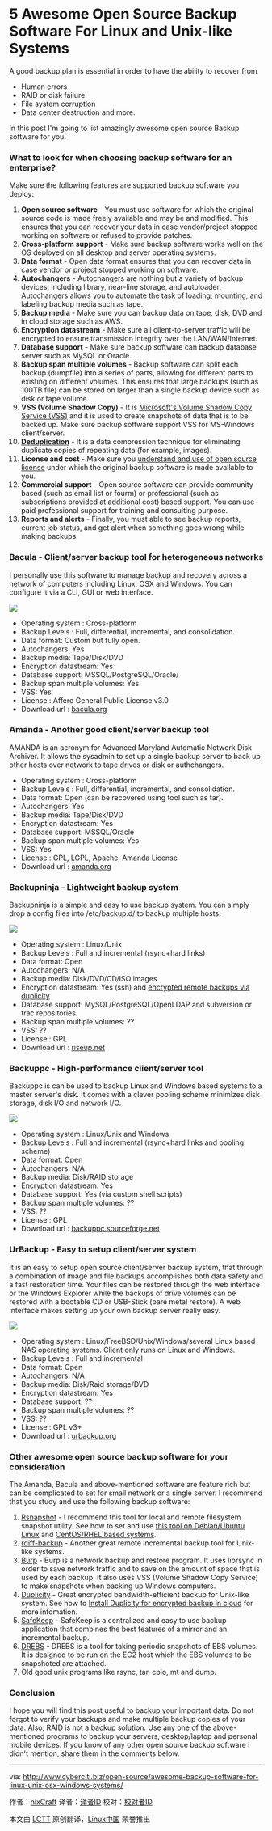 5 Awesome Open Source Backup Software For Linux and Unix-like Systems
================================================================================
A good backup plan is essential in order to have the ability to recover from

- Human errors
- RAID or disk failure
- File system corruption
- Data center destruction and more.

In this post I'm going to list amazingly awesome open source Backup software for you.

### What to look for when choosing backup software for an enterprise? ###

Make sure the following features are supported backup software you deploy:

1. **Open source software** - You must use software for which the original source code is made freely available and may be and modified. This ensures that you can recover your data in case vendor/project stopped working on software or refused to provide patches.
1. **Cross-platform support** - Make sure backup software works well on the OS deployed on all desktop and server operating systems.
1. **Data format** - Open data format ensures that you can recover data in case vendor or project stopped working on software.
1. **Autochangers** - Autochangers are nothing but a variety of backup devices, including library, near-line storage, and autoloader. Autochangers allows you to automate the task of loading, mounting, and labeling backup media such as tape.
1. **Backup media** - Make sure you can backup data on tape, disk, DVD and in cloud storage such as AWS.
1. **Encryption datastream** - Make sure all client-to-server traffic will be encrypted to ensure transmission integrity over the LAN/WAN/Internet.
1. **Database support** - Make sure backup software can backup database server such as MySQL or Oracle.
1. **Backup span multiple volumes** - Backup software can split each backup (dumpfile) into a series of parts, allowing for different parts to existing on different volumes. This ensures that large backups (such as 100TB file) can be stored on larger than a single backup device such as disk or tape volume.
1. **VSS (Volume Shadow Copy)** - It is [Microsoft's Volume Shadow Copy Service (VSS)][1] and it is used to create snapshots of data that is to be backed up. Make sure backup software support VSS for MS-Windows client/server.
1. **[Deduplication][2]** - It is a data compression technique for eliminating duplicate copies of repeating data (for example, images).
1. **License and cost** - Make sure you [understand and use of open source license][3] under which the original backup software is made available to you.
1. **Commercial support** - Open source software can provide community based (such as email list or fourm) or professional (such as subscriptions provided at additional cost) based support. You can use paid professional support for training and consulting purpose.
1. **Reports and alerts** - Finally, you must able to see backup reports, current job status, and get alert when something goes wrong while making backups.

### Bacula - Client/server backup tool for heterogeneous networks ###

I personally use this software to manage backup and recovery across a network of computers including Linux, OSX and Windows. You can configure it via a CLI, GUI or web interface.

![](http://s0.cyberciti.org/uploads/cms/2014/11/bacula-network-backup.jpg)

- Operating system : Cross-platform
- Backup Levels : Full, differential, incremental, and consolidation.
- Data format: Custom but fully open.
- Autochangers: Yes
- Backup media: Tape/Disk/DVD
- Encryption datastream: Yes
- Database support: MSSQL/PostgreSQL/Oracle/
- Backup span multiple volumes: Yes
- VSS: Yes
- License : Affero General Public License v3.0
- Download url : [bacula.org][4]

### Amanda - Another good client/server backup tool ###

AMANDA is an acronym for Advanced Maryland Automatic Network Disk Archiver. It allows the sysadmin to set up a single backup server to back up other hosts over network to tape drives or disk or authchangers.

- Operating system : Cross-platform
- Backup Levels : Full, differential, incremental, and consolidation.
- Data format: Open (can be recovered using tool such as tar).
- Autochangers: Yes
- Backup media: Tape/Disk/DVD
- Encryption datastream: Yes
- Database support: MSSQL/Oracle
- Backup span multiple volumes: Yes
- VSS: Yes
- License : GPL, LGPL, Apache, Amanda License
- Download url : [amanda.org][5]

### Backupninja - Lightweight backup system ###

Backupninja is a simple and easy to use backup system. You can simply drop a config files into /etc/backup.d/ to backup multiple hosts.

![](http://s0.cyberciti.org/uploads/cms/2014/11/ninjabackup-helper-script.jpg)

- Operating system : Linux/Unix
- Backup Levels : Full and incremental (rsync+hard links)
- Data format: Open
- Autochangers: N/A
- Backup media: Disk/DVD/CD/ISO images
- Encryption datastream: Yes (ssh) and [encrypted remote backups via duplicity][6]
- Database support: MySQL/PostgreSQL/OpenLDAP and subversion or trac repositories.
- Backup span multiple volumes: ??
- VSS: ??
- License : GPL
- Download url : [riseup.net][7]

### Backuppc - High-performance client/server tool ###

Backuppc is can be used to backup Linux and Windows based systems to a master server's disk. It comes with a clever pooling scheme minimizes disk storage, disk I/O and network I/O.

![](http://s0.cyberciti.org/uploads/cms/2014/11/BackupPCServerStatus.jpg)

- Operating system : Linux/Unix and Windows
- Backup Levels : Full and incremental (rsync+hard links and pooling scheme)
- Data format: Open
- Autochangers: N/A
- Backup media: Disk/RAID storage
- Encryption datastream: Yes
- Database support: Yes (via custom shell scripts)
- Backup span multiple volumes: ??
- VSS: ??
- License : GPL
- Download url : [backuppc.sourceforge.net][8]

### UrBackup - Easy to setup client/server system ###

It is an easy to setup open source client/server backup system, that through a combination of image and file backups accomplishes both data safety and a fast restoration time. Your files can be restored through the web interface or the Windows Explorer while the backups of drive volumes can be restored with a bootable CD or USB-Stick (bare metal restore). A web interface makes setting up your own backup server really easy.

![](http://s0.cyberciti.org/uploads/cms/2014/11/urbackup.jpg)

- Operating system : Linux/FreeBSD/Unix/Windows/several Linux based NAS operating systems. Client only runs on Linux and Windows.
- Backup Levels : Full and incremental
- Data format: Open
- Autochangers: N/A
- Backup media: Disk/Raid storage/DVD
- Encryption datastream: Yes
- Database support: ??
- Backup span multiple volumes: ??
- VSS: ??
- License : GPL v3+
- Download url : [urbackup.org][9]

### Other awesome open source backup software for your consideration ###

The Amanda, Bacula and above-mentioned software are feature rich but can be complicated to set for small network or a single server. I recommend that you study and use the following backup software:

1. [Rsnapshot][10] - I recommend this tool for local and remote filesystem snapshot utility. See how to set and use [this tool on Debian/Ubuntu Linux][11] and [CentOS/RHEL based systems][12].
1. [rdiff-backup][13] - Another great remote incremental backup tool for Unix-like systems.
1. [Burp][14] - Burp is a network backup and restore program. It uses librsync in order to save network traffic and to save on the amount of space that is used by each backup. It also uses VSS (Volume Shadow Copy Service) to make snapshots when backing up Windows computers.
1. [Duplicity][15] - Great encrypted bandwidth-efficient backup for Unix-like system. See how to [Install Duplicity for encrypted backup in cloud][16] for more infomation.
1. [SafeKeep][17] - SafeKeep is a centralized and easy to use backup application that combines the best features of a mirror and an incremental backup.
1. [DREBS][18] - DREBS is a tool for taking periodic snapshots of EBS volumes. It is designed to be run on the EC2 host which the EBS volumes to be snapshoted are attached.
1. Old good unix programs like rsync, tar, cpio, mt and dump.

### Conclusion ###

I hope you will find this post useful to backup your important data. Do not forgot to verify your backups and make multiple backup copies of your data. Also, RAID is not a backup solution. Use any one of the above-mentioned programs to backup your servers, desktop/laptop and personal mobile devices. If you know of any other open source backup software I didn't mention, share them in the comments below.

--------------------------------------------------------------------------------

via: http://www.cyberciti.biz/open-source/awesome-backup-software-for-linux-unix-osx-windows-systems/

作者：[nixCraft][a]
译者：[译者ID](https://github.com/译者ID)
校对：[校对者ID](https://github.com/校对者ID)

本文由 [LCTT](https://github.com/LCTT/TranslateProject) 原创翻译，[Linux中国](http://linux.cn/) 荣誉推出

[a]:http://www.cyberciti.biz/tips/about-us
[1]:http://technet.microsoft.com/en-us/library/cc785914(v=ws.10).aspx
[2]:http://en.wikipedia.org/wiki/Data_deduplication
[3]:http://opensource.org/licenses
[4]:http://www.bacula.org/
[5]:http://www.amanda.org/
[6]:http://www.cyberciti.biz/faq/duplicity-installation-configuration-on-debian-ubuntu-linux/
[7]:https://labs.riseup.net/code/projects/backupninja
[8]:http://backuppc.sourceforge.net/
[9]:http://www.urbackup.org/
[10]:http://www.rsnapshot.org/
[11]:http://www.cyberciti.biz/faq/linux-rsnapshot-backup-howto/
[12]:http://www.cyberciti.biz/faq/redhat-cetos-linux-remote-backup-snapshot-server/
[13]:http://www.nongnu.org/rdiff-backup/
[14]:http://burp.grke.org/
[15]:http://www.cyberciti.biz/open-source/awesome-backup-software-for-linux-unix-osx-windows-systems/
[16]:http://www.cyberciti.biz/faq/duplicity-installation-configuration-on-debian-ubuntu-linux/
[17]:http://safekeep.sourceforge.net/
[18]:https://github.com/dojo4/drebs